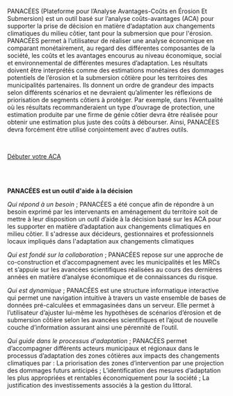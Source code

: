 <br/>

PANACÉES (Plateforme pour l’Analyse Avantages-Coûts en Érosion Et Submersion) est un outil basé sur l’analyse coûts-avantages (ACA) pour supporter la prise de décision en matière d’adaptation aux changements climatiques du milieu côtier, tant pour la submersion que pour l'érosion. PANACÉES permet à l’utilisateur de réaliser une analyse économique en comparant monétairement, au regard des différentes composantes de la société, les coûts et les avantages encourus au niveau économique, social et environnemental de différentes mesures d’adaptation. Les résultats doivent être interprétés comme des estimations monétaires des dommages potentiels de l’érosion et la submersion côtière pour les territoires des municipalités partenaires. Ils donnent un ordre de grandeur des impacts selon différents scénarios et ne devraient qu’alimenter les réflexions de priorisation de segments côtiers à protéger. Par exemple, dans l’éventualité où les résultats recommanderaient un type d’ouvrage de protection, une estimation produite par une firme de génie côtier devra être réalisée pour obtenir une estimation plus juste des coûts à débourser. Ainsi, PANACÉES devra forcément être utilisé conjointement avec d'autres outils. 

<br/>

<a href="#/outil" class="btn btn-primary btn-lg"> <i class="fa fa-arrow-right"></i> Débuter votre ACA</a>

<br/> </br>

<b>PANACÉES est un outil d'aide à la décision</b>
 
<i>Qui répond à un besoin</i> ; PANACÉES a été conçue afin de répondre à un besoin exprimé par les intervenants en aménagement du territoire soit de mettre à leur disposition un outil d’aide à la décision basé sur les ACA pour les supporter en matière d’adaptation aux changements climatiques en milieu côtier. Il s'adresse aux décideurs, gestionnaires et professionnels locaux impliqués dans l'adaptation aux changements climatiques

<i>Qui est fondé sur la collaboration</i> ; PANACÉES  repose sur une approche de co-construction et d’accompagnement avec les municipalités et les MRCs et s’appuie sur les avancées scientifiques réalisées au cours des dernières années en matière d’analyse économique et de connaissances du risque. 

<i>Qui est dynamique</i> ; PANACÉES est une structure informatique interactive qui permet une navigation intuitive à travers un vaste ensemble de bases de données pré-calculées et emmagasinées dans un serveur. Elle permet à l’utilisateur d’ajuster lui-même les hypothèses de scénarios d’érosion et de submersion côtière selon les avancées scientifiques et l’ajout de nouvelle couche d’information assurant ainsi une pérennité de l’outil.

<i>Qui guide dans le processus d'adaptation</i> ; PANACÉES permet d’accompagner différents acteurs municipaux et régionaux dans le processus d’adaptation des zones côtières aux impacts des changements climatiques par :
La priorisation des zones d’intervention par une projection des dommages futurs anticipés ; 
L’identification des mesures d’adaptation les plus appropriées et rentables économiquement pour la société ;
La justification des investissements associés à la gestion du littoral.
